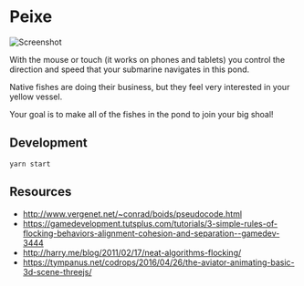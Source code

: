 # Peixe

![Screenshot](https://raw.githubusercontent.com/Hackbit/nko2018-peixe/master/screenshot.png)

With the mouse or touch (it works on phones and tablets) you control the direction and speed that your submarine navigates in this pond.

Native fishes are doing their business, but they feel very interested in your yellow vessel.

Your goal is to make all of the fishes in the pond to join your big shoal!

## Development

```
yarn start
```

## Resources

- http://www.vergenet.net/~conrad/boids/pseudocode.html
- https://gamedevelopment.tutsplus.com/tutorials/3-simple-rules-of-flocking-behaviors-alignment-cohesion-and-separation--gamedev-3444
- http://harry.me/blog/2011/02/17/neat-algorithms-flocking/
- https://tympanus.net/codrops/2016/04/26/the-aviator-animating-basic-3d-scene-threejs/
